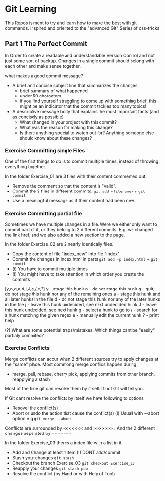 # Git Learning

This Repos is ment to try and learn how to make the best with git commands.
Inspired and oriented to the "advanced Git" Series of css-tricks

## Part 1 The Perfect Commit

In Order to create a readable and understandable Version Control and not just some sort of backup.
Changes in a single commit should belong with each other and make sense together.

what makes a good commit message?
 - A brief and concise subject line that summarizes the changes
   - brief summary of what happened
   - under 50 characters
   - if you find yourself struggling to come up with something brief, this might be an indicator that the commit tackles too many topics!
 - A descriptive message body that explains the most important facts (and as concisely as possible)
   - What changed in your project with this commit?
   - What was the reason for making this change?
   - Is there anything special to watch out for? Anything someone else should know about these changes?

### Exercise Committing single Files
One of the first things to do is to commit multiple times, instead of throwing everything together.

In the folder Exercise_01 are 3 files with their content commented out.
- Remove the comment so that the content is "valid".
- Commit the 3 files in different commits. ``git add <filename>`` + ``git commit``
- Use a meaningful message as if their content had been new.

### Exercise Committing partial file
Sometimes we have multiple changes in a file. Were we either only want to commit part of it,
or they belong to 2 different commits. E.g. we changed the link href, and we also added a new section to the page.

In the folder Exercise_02 are 2 nearly identically files.
- Copy the content of file "index_new" into file "index".
- Commit the changes in index.html in parts ``git add -p index.html`` + ``git commit``
- (i) You have to commit multiple times
- (i) You might have to take attention in which order you create the commits

[y,n,q,a,d,j,J,g,/,e,?]
  y - stage this hunk
  n - do not stage this hunk
  q - quit; do not stage this hunk nor any of the remaining ones
  a - stage this hunk and all later hunks in the file
  d - do not stage this hunk nor any of the later hunks in the file
  j - leave this hunk undecided, see next undecided hunk
  J - leave this hunk undecided, see next hunk
  g - select a hunk to go to
  / - search for a hunk matching the given regex
  e - manually edit the current hunk
  ? - print help

(?) What are some potential traps/mistakes. Which things cant be "easily" partialy commited?

### Exercise Conflicts
Merge conflicts can accur when 2 different sources try to apply changes at the "same" place.
Most commong merge conflics happen during:
- merge, pull, rebase, cherry pick, applying commits from other branch, reapplying a stash

Most of the time git can resolve them by it self. If not Git will tell you.

If Git cant resolve the conflicts by itself we have following to options
- Resovel the conflict(s)
- Abort or undo the action that cause the conflict(s) (i) Usuall with --abort option e.g ``git merge --abort``

Conflicts are surrounded by <<<<<<< and >>>>>>> . 
And the 2 different changes seperated by =======


In the folder Exercise_03 theres a index file with a list in it.
- Add and Change at least 1 Item (!) DONT add/commit
- Stash your changes ``git stash``
- Checkout the branch Exercise_03 ``git checkout Exercise_03``
- Reapply your changes ``git stash pop``
- Resolve the conflict (by Hand or with Help of Tool)
